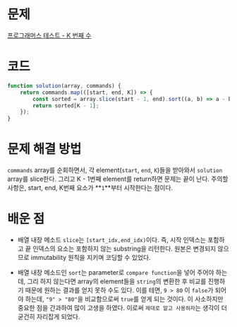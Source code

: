 # 문제

[프로그래머스 테스트 - K 번째 수](https://programmers.co.kr/learn/courses/30/lessons/42748?language=javascript)

# 코드

```js
function solution(array, commands) {
	return commands.map(([start, end, K]) => {
		const sorted = array.slice(start - 1, end).sort((a, b) => a - b);
		return sorted[K - 1];
	});
}
```

# 문제 해결 방법

`commands` array를 순회하면서, 각 element(`start`, `end`, `K`)들을 받아와서 `solution` array를 slice한다. 그리고 K - 1번째 element를 return하면 문제는 끝이 난다. 주의할 사항은, start, end, K번째 요소가 **`1`**부터 시작한다는 점이다.

# 배운 점

-   배열 내장 메소드 `slice`는 `[start_idx,end_idx)`이다. 즉, 시작 인덱스는 포함하고 끝 인덱스의 요소는 포함하지 않는 substring을 리턴한다. 원본은 변경되지 않으므로 immutability 원칙을 지키며 코딩할 수 있었다.

-   배열 내장 메소드인 `sort`는 parameter로 `compare function`을 넣어 주어야 하는데, 그리 하지 않는다면 array의 element들을 `string`의 변환한 후 비교를 진행하기 때문에 원하는 결과를 얻지 못하 수도 있다. 이를 테면, `9 > 80` 이 `false`가 되어야 하는데, `"9" > "80"`을 비교함으로써 `true`를 얻게 되는 것이다. 이 사소하지만 중요한 점을 간과하여 많이 고생을 하였다. 이로써 `제대로 알고 사용하자`는 생각이 더 굳건히 자리잡게 되었다.

